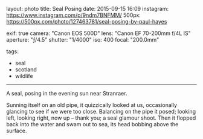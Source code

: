 layout: photo
title: Seal Posing
date: 2015-09-15 16:09
instagram: https://www.instagram.com/p/9ndm7BNFMM/
500px: https://500px.com/photo/127463781/seal-posing-by-paul-hayes

exif: true
camera: "Canon EOS 500D"
lens: "Canon EF 70-200mm f/4L IS"
aperture: "ƒ/4.5"
shutter: "1/4000"
iso: 400
focal: "200.0mm"

tags:
  - seal
  - scotland
  - wildlife
---

A seal, posing in the evening sun near Stranraer.

Sunning itself on an old pipe, it quizzically looked at us, occasionally glancing to see if we were too close. Balancing on the pipe it posed; looking left, looking right, now up – thank you; a seal glamour shoot. Then it flopped back into the water and swam out to sea, its head bobbing above the surface.
